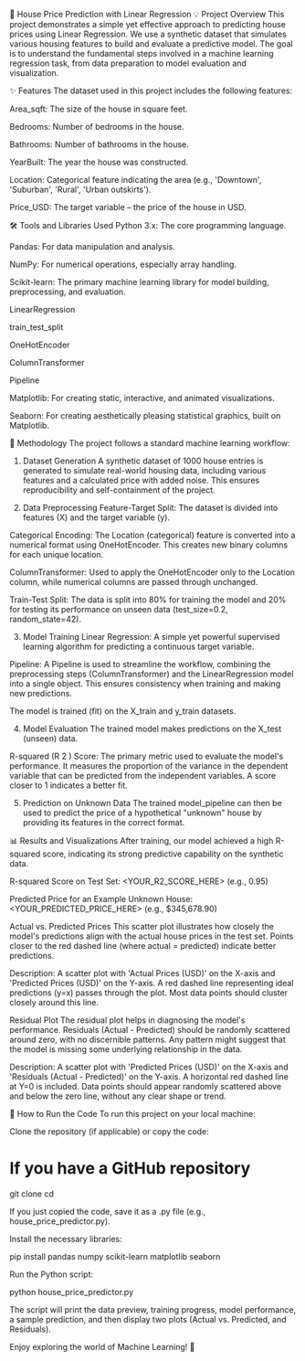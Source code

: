 🏡 House Price Prediction with Linear Regression
💡 Project Overview
This project demonstrates a simple yet effective approach to predicting house prices using Linear Regression. We use a synthetic dataset that simulates various housing features to build and evaluate a predictive model. The goal is to understand the fundamental steps involved in a machine learning regression task, from data preparation to model evaluation and visualization.

✨ Features
The dataset used in this project includes the following features:

Area_sqft: The size of the house in square feet.

Bedrooms: Number of bedrooms in the house.

Bathrooms: Number of bathrooms in the house.

YearBuilt: The year the house was constructed.

Location: Categorical feature indicating the area (e.g., 'Downtown', 'Suburban', 'Rural', 'Urban outskirts').

Price_USD: The target variable – the price of the house in USD.

🛠️ Tools and Libraries Used
Python 3.x: The core programming language.

Pandas: For data manipulation and analysis.

NumPy: For numerical operations, especially array handling.

Scikit-learn: The primary machine learning library for model building, preprocessing, and evaluation.

LinearRegression

train_test_split

OneHotEncoder

ColumnTransformer

Pipeline

Matplotlib: For creating static, interactive, and animated visualizations.

Seaborn: For creating aesthetically pleasing statistical graphics, built on Matplotlib.

🚀 Methodology
The project follows a standard machine learning workflow:

1. Dataset Generation
A synthetic dataset of 1000 house entries is generated to simulate real-world housing data, including various features and a calculated price with added noise. This ensures reproducibility and self-containment of the project.

2. Data Preprocessing
Feature-Target Split: The dataset is divided into features (X) and the target variable (y).

Categorical Encoding: The Location (categorical) feature is converted into a numerical format using OneHotEncoder. This creates new binary columns for each unique location.

ColumnTransformer: Used to apply the OneHotEncoder only to the Location column, while numerical columns are passed through unchanged.

Train-Test Split: The data is split into 80% for training the model and 20% for testing its performance on unseen data (test_size=0.2, random_state=42).

3. Model Training
Linear Regression: A simple yet powerful supervised learning algorithm for predicting a continuous target variable.

Pipeline: A Pipeline is used to streamline the workflow, combining the preprocessing steps (ColumnTransformer) and the LinearRegression model into a single object. This ensures consistency when training and making new predictions.

The model is trained (fit) on the X_train and y_train datasets.

4. Model Evaluation
The trained model makes predictions on the X_test (unseen) data.

R-squared (R 
2
 ) Score: The primary metric used to evaluate the model's performance. It measures the proportion of the variance in the dependent variable that can be predicted from the independent variables. A score closer to 1 indicates a better fit.

5. Prediction on Unknown Data
The trained model_pipeline can then be used to predict the price of a hypothetical "unknown" house by providing its features in the correct format.

📊 Results and Visualizations
After training, our model achieved a high R-squared score, indicating its strong predictive capability on the synthetic data.

R-squared Score on Test Set: <YOUR_R2_SCORE_HERE> (e.g., 0.95)

Predicted Price for an Example Unknown House: <YOUR_PREDICTED_PRICE_HERE> (e.g., $345,678.90)

Actual vs. Predicted Prices
This scatter plot illustrates how closely the model's predictions align with the actual house prices in the test set. Points closer to the red dashed line (where actual = predicted) indicate better predictions.

Description: A scatter plot with 'Actual Prices (USD)' on the X-axis and 'Predicted Prices (USD)' on the Y-axis. A red dashed line representing ideal predictions (y=x) passes through the plot. Most data points should cluster closely around this line.

Residual Plot
The residual plot helps in diagnosing the model's performance. Residuals (Actual - Predicted) should be randomly scattered around zero, with no discernible patterns. Any pattern might suggest that the model is missing some underlying relationship in the data.

Description: A scatter plot with 'Predicted Prices (USD)' on the X-axis and 'Residuals (Actual - Predicted)' on the Y-axis. A horizontal red dashed line at Y=0 is included. Data points should appear randomly scattered above and below the zero line, without any clear shape or trend.

🏃 How to Run the Code
To run this project on your local machine:

Clone the repository (if applicable) or copy the code:

# If you have a GitHub repository
git clone <repository-url>
cd <project-directory>

If you just copied the code, save it as a .py file (e.g., house_price_predictor.py).

Install the necessary libraries:

pip install pandas numpy scikit-learn matplotlib seaborn

Run the Python script:

python house_price_predictor.py

The script will print the data preview, training progress, model performance, a sample prediction, and then display two plots (Actual vs. Predicted, and Residuals).

Enjoy exploring the world of Machine Learning! 🚀
